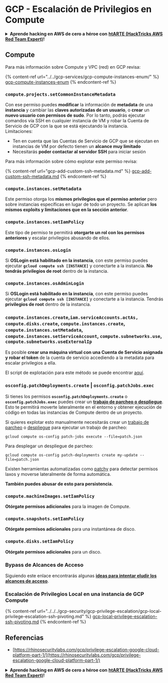 # GCP - Escalación de Privilegios en Compute

<details>

<summary><strong>Aprende hacking en AWS de cero a héroe con</strong> <a href="https://training.hacktricks.xyz/courses/arte"><strong>htARTE (HackTricks AWS Red Team Expert)</strong></a><strong>!</strong></summary>

Otras formas de apoyar a HackTricks:

* Si quieres ver a tu **empresa anunciada en HackTricks** o **descargar HackTricks en PDF** revisa los [**PLANES DE SUSCRIPCIÓN**](https://github.com/sponsors/carlospolop)!
* Consigue el [**merchandising oficial de PEASS & HackTricks**](https://peass.creator-spring.com)
* Descubre [**La Familia PEASS**](https://opensea.io/collection/the-peass-family), nuestra colección de [**NFTs exclusivos**](https://opensea.io/collection/the-peass-family)
* **Únete al** 💬 [**grupo de Discord**](https://discord.gg/hRep4RUj7f) o al [**grupo de telegram**](https://t.me/peass) o **sígueme** en **Twitter** 🐦 [**@carlospolopm**](https://twitter.com/carlospolopm)**.**
* **Comparte tus trucos de hacking enviando PRs a los repositorios de GitHub de** [**HackTricks**](https://github.com/carlospolop/hacktricks) y [**HackTricks Cloud**](https://github.com/carlospolop/hacktricks-cloud).

</details>

## Compute

Para más información sobre Compute y VPC (red) en GCP revisa:

{% content-ref url="../../gcp-services/gcp-compute-instances-enum/" %}
[gcp-compute-instances-enum](../../gcp-services/gcp-compute-instances-enum/)
{% endcontent-ref %}

### `compute.projects.setCommonInstanceMetadata`

Con ese permiso puedes **modificar** la información de **metadata** de una **instancia** y cambiar las **claves autorizadas de un usuario**, o **crear** un **nuevo usuario con permisos de sudo**. Por lo tanto, podrás ejecutar comandos vía SSH en cualquier instancia de VM y robar la Cuenta de Servicio de GCP con la que se está ejecutando la instancia.\
Limitaciones:

* Ten en cuenta que las Cuentas de Servicio de GCP que se ejecutan en instancias de VM por defecto tienen un **alcance muy limitado**
* Necesitarás **poder contactar al servidor SSH** para iniciar sesión

Para más información sobre cómo explotar este permiso revisa:

{% content-ref url="gcp-add-custom-ssh-metadata.md" %}
[gcp-add-custom-ssh-metadata.md](gcp-add-custom-ssh-metadata.md)
{% endcontent-ref %}

### `compute.instances.setMetadata`

Este permiso otorga los **mismos privilegios que el permiso anterior** pero sobre instancias específicas en lugar de todo un proyecto. Se aplican **los mismos exploits y limitaciones que en la sección anterior**.

### `compute.instances.setIamPolicy`

Este tipo de permiso te permitirá **otorgarte un rol con los permisos anteriores** y escalar privilegios abusando de ellos.

### **`compute.instances.osLogin`**

Si **OSLogin está habilitado en la instancia**, con este permiso puedes ejecutar **`gcloud compute ssh [INSTANCE]`** y conectarte a la instancia. **No tendrás privilegios de root** dentro de la instancia.

### **`compute.instances.osAdminLogin`**

Si **OSLogin está habilitado en la instancia**, con este permiso puedes ejecutar **`gcloud compute ssh [INSTANCE]`** y conectarte a la instancia. Tendrás **privilegios de root** dentro de la instancia.

### `compute.instances.create`,`iam.serviceAccounts.actAs, compute.disks.create`, `compute.instances.create`, `compute.instances.setMetadata`, `compute.instances.setServiceAccount`, `compute.subnetworks.use`, `compute.subnetworks.useExternalIp`

Es posible **crear una máquina virtual con una Cuenta de Servicio asignada y robar el token** de la cuenta de servicio accediendo a la metadata para escalar privilegios a ella.

El script de explotación para este método se puede encontrar [aquí](https://github.com/RhinoSecurityLabs/GCP-IAM-Privilege-Escalation/blob/master/ExploitScripts/compute.instances.create.py).

### `osconfig.patchDeployments.create` | `osconfig.patchJobs.exec`

Si tienes los permisos **`osconfig.patchDeployments.create`** o **`osconfig.patchJobs.exec`** puedes crear un [**trabajo de parcheo o despliegue**](https://blog.raphael.karger.is/articles/2022-08/GCP-OS-Patching). Esto te permitirá moverte lateralmente en el entorno y obtener ejecución de código en todas las instancias de Compute dentro de un proyecto.

Si quieres explotar esto manualmente necesitarás crear un [trabajo de parcheo](https://github.com/rek7/patchy/blob/main/pkg/engine/patches/patch\_job.json) o [despliegue](https://github.com/rek7/patchy/blob/main/pkg/engine/patches/patch\_deployment.json) para ejecutar un trabajo de parcheo:

`gcloud compute os-config patch-jobs execute --file=patch.json`

Para desplegar un despliegue de parcheo:

`gcloud compute os-config patch-deployments create my-update --file=patch.json`

Existen herramientas automatizadas como [patchy](https://github.com/rek7/patchy) para detectar permisos laxos y moverse lateralmente de forma automática.

**También puedes abusar de esto para persistencia.**

### `compute.machineImages.setIamPolicy`

**Otórgate permisos adicionales** para la imagen de Compute.

### `compute.snapshots.setIamPolicy`

**Otórgate permisos adicionales** para una instantánea de disco.

### `compute.disks.setIamPolicy`

**Otórgate permisos adicionales** para un disco.

### Bypass de Alcances de Acceso

Siguiendo este enlace encontrarás algunas [**ideas para intentar eludir los alcances de acceso**](../../../gcp-security/gcp-privilege-escalation/).

### Escalación de Privilegios Local en una instancia de GCP Compute

{% content-ref url="../../../gcp-security/gcp-privilege-escalation/gcp-local-privilege-escalation-ssh-pivoting.md" %}
[gcp-local-privilege-escalation-ssh-pivoting.md](../../../gcp-security/gcp-privilege-escalation/gcp-local-privilege-escalation-ssh-pivoting.md)
{% endcontent-ref %}

## Referencias

* [https://rhinosecuritylabs.com/gcp/privilege-escalation-google-cloud-platform-part-1/](https://rhinosecuritylabs.com/gcp/privilege-escalation-google-cloud-platform-part-1/)

<details>

<summary><strong>Aprende hacking en AWS de cero a héroe con</strong> <a href="https://training.hacktricks.xyz/courses/arte"><strong>htARTE (HackTricks AWS Red Team Expert)</strong></a><strong>!</strong></summary>

Otras formas de apoyar a HackTricks:

* Si quieres ver a tu **empresa anunciada en HackTricks** o **descargar HackTricks en PDF** revisa los [**PLANES DE SUSCRIPCIÓN**](https://github.com/sponsors/carlospolop)!
* Consigue el [**merchandising oficial de PEASS & HackTricks**](https://peass.creator-spring.com)
* Descubre [**La Familia PEASS**](https://opensea.io/collection/the-peass-family), nuestra colección de [**NFTs exclusivos**](https://opensea.io/collection/the-peass-family)
* **Únete al** 💬 [**grupo de Discord**](https://discord.gg/hRep4RUj7f) o al [**grupo de telegram**](https://t.me/peass) o **sígueme** en **Twitter** 🐦 [**@carlospolopm**](https://twitter.com/carlospolopm)**.**
* **Comparte tus trucos de hacking enviando PRs a los repositorios de GitHub de** [**HackTricks**](https://github.com/carlospolop/hacktricks) y [**HackTricks Cloud**](https://github.com/carlospolop/hacktricks-cloud).

</details>
